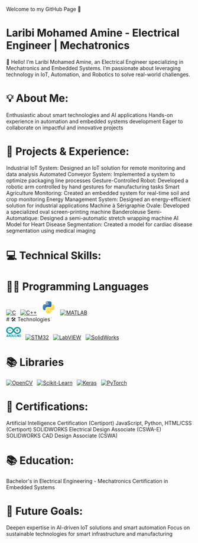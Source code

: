 Welcome to my GitHub Page 👋
# Laribi Mohamed Amine - Electrical Engineer | Mechatronics

👋 Hello! I’m Laribi Mohamed Amine, an Electrical Engineer specializing in Mechatronics and Embedded Systems. I’m passionate about leveraging technology in IoT, Automation, and Robotics to solve real-world challenges.

# 💡 About Me:

Enthusiastic about smart technologies and AI applications
Hands-on experience in automation and embedded systems development
Eager to collaborate on impactful and innovative projects
# 🚀 Projects & Experience:

Industrial IoT System: Designed an IoT solution for remote monitoring and data analysis
Automated Conveyor System: Implemented a system to optimize packaging line processes
Gesture-Controlled Robot: Developed a robotic arm controlled by hand gestures for manufacturing tasks
Smart Agriculture Monitoring: Created an embedded system for real-time soil and crop monitoring
Energy Management System: Designed an energy-efficient solution for industrial applications
Machine à Sérigraphie Ovale: Developed a specialized oval screen-printing machine
Banderoleuse Semi-Automatique: Designed a semi-automatic stretch wrapping machine
AI Model for Heart Disease Segmentation: Created a model for cardiac disease segmentation using medical imaging

# 💻 Technical Skills:

# 👨‍💻 Programming Languages

<div align="left"> <a href="https://www.cprogramming.com" target="_blank" rel="noreferrer"><img src="https://raw.githubusercontent.com/arasgungore/arasgungore/main/icons/c.svg" alt="C" width="40" height="40" /></a> &nbsp; <a href="https://www.cplusplus.com" target="_blank" rel="noreferrer"><img src="https://raw.githubusercontent.com/arasgungore/arasgungore/main/icons/cplusplus.svg" alt="C++" width="40" height="40" /></a> &nbsp; <a href="https://www.python.org" target="_blank" rel="noreferrer"><img src="https://raw.githubusercontent.com/devicons/devicon/master/icons/python/python-original.svg" alt="Python" width="40" height="40" /></a> &nbsp; <a href="https://www.mathworks.com" target="_blank" rel="noreferrer"><img src="https://www.vectorlogo.zone/logos/matlab/matlab-icon.svg" alt="MATLAB" width="40" height="40" /></a> </div>
# 🛠 Technologies

<div align="left"> <a href="https://www.arduino.cc" target="_blank" rel="noreferrer"><img src="https://raw.githubusercontent.com/devicons/devicon/master/icons/arduino/arduino-original-wordmark.svg" alt="Arduino" width="40" height="40" /></a> &nbsp; <a href="https://www.st.com/en/development-tools/stm32cubeide.html" target="_blank" rel="noreferrer"><img src="https://raw.githubusercontent.com/devicons/devicon/master/icons/stm/stm-original.svg" alt="STM32" width="40" height="40" /></a> &nbsp; <a href="https://www.labview.com" target="_blank" rel="noreferrer"><img src="https://upload.wikimedia.org/wikipedia/commons/7/7e/Labview_logo.png" alt="LabVIEW" width="40" height="40" /></a> &nbsp; <a href="https://www.solidworks.com" target="_blank" rel="noreferrer"><img src="https://raw.githubusercontent.com/devicons/devicon/master/icons/solidworks/solidworks-original.svg" alt="SolidWorks" width="40" height="40" /></a> </div>

# 📚 Libraries

<div align="left"> <a href="https://opencv.org" target="_blank" rel="noreferrer"><img src="https://www.vectorlogo.zone/logos/opencv/opencv-icon.svg" alt="OpenCV" width="40" height="40" /></a> &nbsp; <a href="https://scikit-learn.org" target="_blank" rel="noreferrer"><img src="https://upload.wikimedia.org/wikipedia/commons/0/05/Scikit_learn_logo_small.svg" alt="Scikit-Learn" width="40" height="40" /></a> &nbsp; <a href="https://keras.io" target="_blank" rel="noreferrer"><img src="https://raw.githubusercontent.com/arasgungore/arasgungore/main/icons/keras.png" alt="Keras" width="40" height="40" /></a> &nbsp; <a href="https://pytorch.org" target="_blank" rel="noreferrer"><img src="https://www.vectorlogo.zone/logos/pytorch/pytorch-icon.svg" alt="PyTorch" width="40" height="40" /></a> </div>

# 📜 Certifications:

Artificial Intelligence Certification (Certiport)
JavaScript, Python, HTML/CSS (Certiport)
SOLIDWORKS Electrical Design Associate (CSWA-E)
SOLIDWORKS CAD Design Associate (CSWA)

# 📚 Education:

Bachelor's in Electrical Engineering - Mechatronics
Certification in Embedded Systems

# 🎯 Future Goals:

Deepen expertise in AI-driven IoT solutions and smart automation
Focus on sustainable technologies for smart infrastructure and manufacturing
